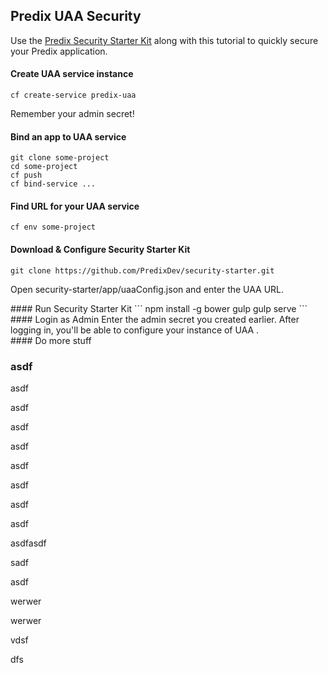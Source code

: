 ## Predix UAA Security

Use the [Predix Security Starter Kit](https://github.com/PredixDev/security-starter) along with this tutorial to quickly secure your Predix application.

#### Create UAA service instance
`cf create-service predix-uaa`

Remember your admin secret!
#### Bind an app to UAA service
```
git clone some-project
cd some-project
cf push
cf bind-service ...
```
#### Find URL for your UAA service
`cf env some-project`
#### Download & Configure Security Starter Kit
`git clone https://github.com/PredixDev/security-starter.git`

Open security-starter/app/uaaConfig.json and enter the UAA URL.
<div>
#### Run Security Starter Kit
```
npm install -g bower gulp
gulp serve
```
</div>
<section>
#### Login as Admin
Enter the admin secret you created earlier.  After logging in, you'll be able to configure your instance of UAA .
</section>
#### Do more stuff

### asdf
asdf

asdf

asdf

asdf

asdf

asdf

asdf

asdf

asdfasdf

sadf

asdf

werwer

werwer

vdsf

dfs
